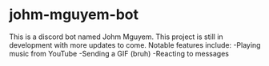 # johm-mguyem-bot
This is a discord bot named Johm Mguyem. This project is still in development with more updates to come.
Notable features include:
-Playing music from YouTube
-Sending a GIF (bruh)
-Reacting to messages
